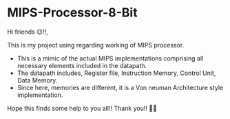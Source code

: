 # MIPS-Processor-8-Bit
Hi friends 😉!!,

This is my project using regarding working of MIPS processor.
- This is a mimic of the actual MIPS implementations comprising all necessary elements included in the datapath.
- The datapath includes, Register file, Instruction Memory, Control Unit, Data Memory. 
- Since here, memories are different, it is a Von neuman Architecture style implementation.

Hope this finds some help to you all!!
  Thank you!! 🤜🤛
